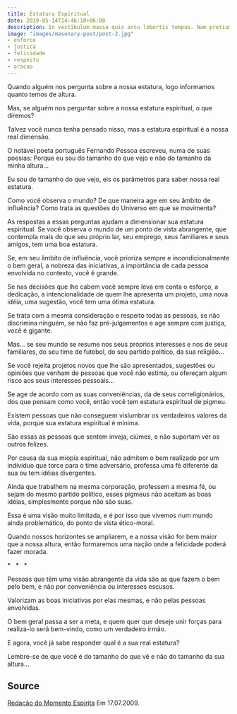 ```yaml
---
title: Estatura Espiritual
date: 2019-05-14T14:46:10+06:00
description: In vestibulum massa quis arcu lobortis tempus. Nam pretium arcu in odio vulputate luctus.
image: "images/masonary-post/post-2.jpg"
- esforco
- justica
- felicidade
- respeito
- oracao
---
```


Quando alguém nos pergunta sobre a nossa estatura, logo informamos quanto temos
de altura.

Mas, se alguém nos perguntar sobre a nossa estatura espiritual, o que diremos?

Talvez você nunca tenha pensado nisso, mas a estatura espiritual é a nossa real
dimensão.

O notável poeta português Fernando Pessoa escreveu, numa de suas poesias:
Porque eu sou do tamanho do que vejo e não do tamanho da minha altura...

Eu sou do tamanho do que vejo, eis os parâmetros para saber nossa real
estatura.

Como você observa o mundo? De que maneira age em seu âmbito de influência? Como
trata as questões do Universo em que se movimenta?

As respostas a essas perguntas ajudam a dimensionar sua estatura espiritual. Se
você observa o mundo de um ponto de vista abrangente, que contempla mais do que
seu próprio lar, seu emprego, seus familiares e seus amigos, tem uma boa
estatura.

Se, em seu âmbito de influência, você prioriza sempre e incondicionalmente o
bem geral, a nobreza das iniciativas, a importância de cada pessoa envolvida no
contexto, você é grande.

Se nas decisões que lhe cabem você sempre leva em conta o esforço, a dedicação,
a intencionalidade de quem lhe apresenta um projeto, uma nova idéia, uma
sugestão, você tem uma ótima estatura.

Se trata com a mesma consideração e respeito todas as pessoas, se não
discrimina ninguém, se não faz pré-julgamentos e age sempre com justiça, você é
gigante.

Mas... se seu mundo se resume nos seus próprios interesses e nos de seus
familiares, do seu time de futebol, do seu partido político, da sua religião...

Se você rejeita projetos novos que lhe são apresentados, sugestões ou opiniões
que venham de pessoas que você não estima, ou ofereçam algum risco aos seus
interesses pessoais...

Se age de acordo com as suas conveniências, da de seus correligionários, dos
que pensam como você, então você tem estatura espiritual de pigmeu.

Existem pessoas que não conseguem vislumbrar os verdadeiros valores da vida,
porque sua estatura espiritual é mínima.

São essas as pessoas que sentem inveja, ciúmes, e não suportam ver os outros
felizes.

Por causa da sua miopia espiritual, não admitem o bem realizado por um
indivíduo que torce para o time adversário, professa uma fé diferente da sua ou
tem idéias divergentes.

Ainda que trabalhem na mesma corporação, professem a mesma fé, ou sejam do
mesmo partido político, esses pigmeus não aceitam as boas idéias, simplesmente
porque não são suas.

Essa é uma visão muito limitada, e é por isso que vivemos num mundo ainda
problemático, do ponto de vista ético-moral.

Quando nossos horizontes se ampliarem, e a nossa visão for bem maior que a
nossa altura, então formaremos uma nação onde a felicidade poderá fazer morada.

*   *   *

Pessoas que têm uma visão abrangente da vida são as que fazem o bem pelo bem, e
não por conveniência ou interesses escusos.

Valorizam as boas iniciativas por elas mesmas, e não pelas pessoas envolvidas.

O bem geral passa a ser a meta, e quem quer que deseje unir forças para
realizá-lo será bem-vindo, como um verdadeiro irmão.

E agora, você já sabe responder qual é a sua real estatura?

Lembre-se de que você é do tamanho do que vê e não do tamanho da sua altura...

## Source
[Redação do Momento Espírita](http://www.momento.com.br/pt/ler_texto.php?id=1422)
Em 17.07.2009.

